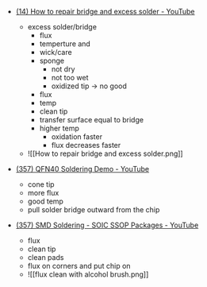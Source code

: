 - [(14) How to repair bridge and excess solder - YouTube](https://www.youtube.com/watch?v=OaBRak0HnQs&list=WL&index=88&t=341s)
	- excess solder/bridge
		- flux
		- temperture and
		- wick/care
		- sponge
			- not dry
			- not too wet
			- oxidized tip -> no good
		- flux
		- temp
		- clean tip
		- transfer surface equal to bridge
		- higher temp
			- oxidation faster
			- flux decreases faster
	- ![[How to repair bridge and excess solder.png]]

- [(357) QFN40 Soldering Demo - YouTube](https://www.youtube.com/watch?v=hYllE1gnzzU)
	- cone tip
	- more flux
	- good temp
	- pull solder bridge outward from the chip
- [(357) SMD Soldering - SOIC SSOP Packages - YouTube](https://www.youtube.com/watch?v=-l5D2em4PBI)
	- flux
	- clean tip
	- clean pads
	- flux on corners and put chip on
	- ![[flux clean with alcohol brush.png]]
